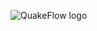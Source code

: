 ![QuakeFlow logo](https://github.com/wayneweiqiang/QuakeFlow/blob/master/kafka-spark/quakeflow%20logo%20design%202.jpg)
